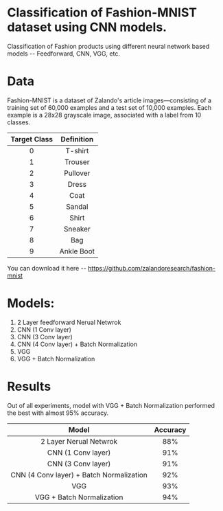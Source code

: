 #  Classification of Fashion-MNIST dataset using CNN models. 

Classification of Fashion products using different neural network based models -- Feedforward, CNN, VGG, etc.


# Data
Fashion-MNIST is a dataset of Zalando's article images—consisting of a training set of 60,000 examples and a test set of 10,000 examples. Each example is a 28x28 grayscale image, associated with a label from 10 classes.

| Target Class  |   Definition  |
|     :---:     |     :---:     |
|       0       |    T-shirt    |
|       1       | Trouser  |
|       2       | Pullover  |
|       3       | Dress   |
|       4       | Coat  |
|       5       | Sandal  |
|       6       | Shirt  |
|       7       | Sneaker  |
|       8       | Bag |
|       9       | Ankle Boot  |

You can download it here -- https://github.com/zalandoresearch/fashion-mnist

# Models:
1. 2 Layer feedforward Nerual Netwrok
2. CNN (1 Conv layer)
3. CNN (3 Conv layer)
4. CNN (4 Conv layer) + Batch Normalization
5. VGG
6. VGG + Batch Normalization

# Results
Out of all experiments, model with VGG + Batch Normalization performed the best with almost 95% accuracy.

| Model | Accuracy |
| :---: |   :---:   |
| 2 Layer Nerual Netwrok |    88%   |
| CNN (1 Conv layer) | 91%  |
| CNN (3 Conv layer) | 91%  |
| CNN (4 Conv layer) + Batch Normalization | 92%   |
|  VGG     | 93%  |
| VGG + Batch Normalization| 94%  |

